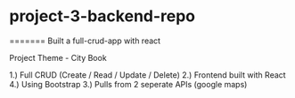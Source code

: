 # project-3-backend-repo

=======
Built a full-crud-app with react

Project Theme - City Book

1.) Full CRUD (Create / Read / Update / Delete)
2.) Frontend built with React
4.) Using Bootstrap
3.) Pulls from 2 seperate APIs (google maps)
